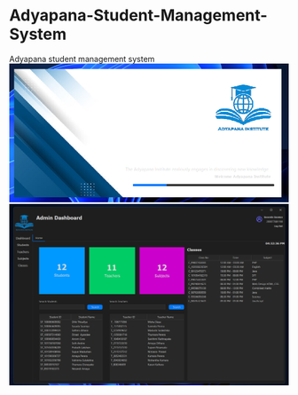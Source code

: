 # Adyapana-Student-Management-System
Adyapana student management system 
![Splash Image](/src/image/GitImg/splash.png)
![Dashboard Image](/src/image/GitImg/dashboard.png)

